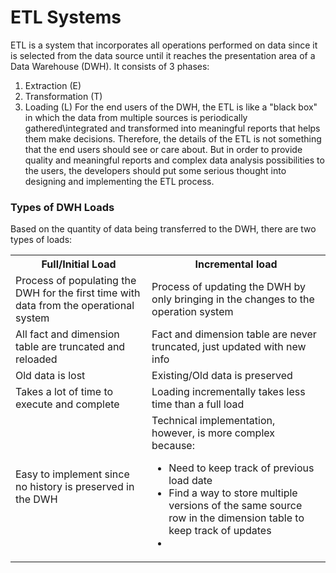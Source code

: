 # ETL Systems
ETL is a system that incorporates all operations performed on data since it is selected from the data source until it reaches the presentation area of a Data Warehouse (DWH). It consists of 3 phases: 
1. Extraction (E)
2. Transformation (T)
3. Loading (L)
For the end users of the DWH, the ETL is like a "black box" in which the data from multiple sources is periodically gathered\integrated and transformed into meaningful reports that helps them make decisions. Therefore, the details of the ETL is not something that the end users should see or care about. But in order to provide quality and meaningful reports and complex data analysis possibilities to the users, the developers should put some serious thought into designing and implementing the ETL process.

### Types of DWH Loads
Based on the quantity of data being transferred to the DWH, there are two types of loads: 

<table>
<tr>
<th>Full/Initial Load</th>
<th>Incremental load</th>
</tr>
<tr>
<td>Process of populating the DWH for the first time with data from the operational system</td>
<td>Process of updating the DWH by only bringing in the changes to the operation system</td>
</tr>
<tr>
<td>All fact and dimension table are truncated and reloaded</td>
<td> Fact and dimension table are never truncated, just updated with new info</td>
</tr>
<tr>
<td>Old data is lost</td>
<td>Existing/Old data is preserved</td>
</tr>
<tr>
<td>Takes a lot of time to execute and complete</td>
<td>Loading incrementally takes less time than a full load</td>
</tr>
<tr>
<td>Easy to implement since no history is preserved in the DWH</td>
<td>
	Technical implementation, however, is more complex because: 
	<ul>
		<li> Need to keep track of previous load date </li>
		<li> Find a way to store multiple versions of the same source row in the dimension table to keep track of updates <li>
	</ul>
</td>
</tr>
</table>

